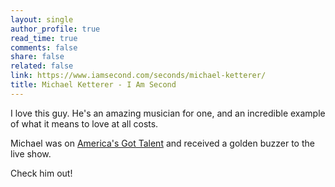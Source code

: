 ```yaml
---
layout: single
author_profile: true
read_time: true
comments: false
share: false
related: false
link: https://www.iamsecond.com/seconds/michael-ketterer/
title: Michael Ketterer - I Am Second
---
```


I love this guy. He's an amazing musician for one, and an incredible example of what it means to love at all costs.

Michael was on [America's Got Talent](https://www.youtube.com/watch?v=qFy5XyZsUeo) and received a golden buzzer to the live show.

Check him out! 
